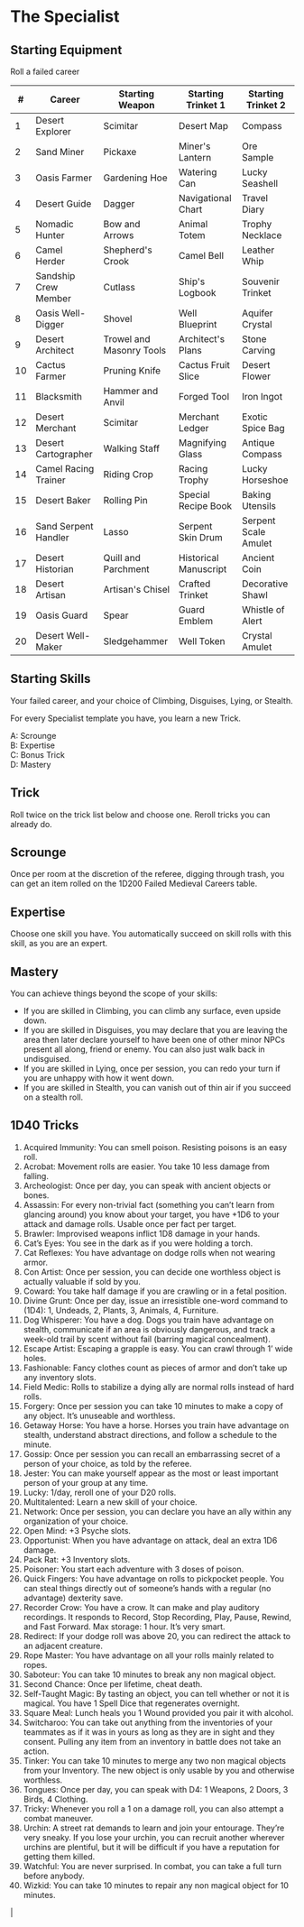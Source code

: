 # The Specialist

## Starting Equipment
Roll a failed career


| # | Career           | Starting Weapon          | Starting Trinket 1  | Starting Trinket 2  |
|---|----------------------|--------------------------|---------------------|---------------------|
| 1 | Desert Explorer      | Scimitar                 | Desert Map          | Compass             |
| 2 | Sand Miner           | Pickaxe                  | Miner's Lantern     | Ore Sample          |
| 3 | Oasis Farmer         | Gardening Hoe            | Watering Can        | Lucky Seashell      |
| 4 | Desert Guide         | Dagger                   | Navigational Chart  | Travel Diary        |
| 5 | Nomadic Hunter       | Bow and Arrows           | Animal Totem         | Trophy Necklace     |
| 6 | Camel Herder         | Shepherd's Crook         | Camel Bell          | Leather Whip         |
| 7 | Sandship Crew Member | Cutlass                  | Ship's Logbook      | Souvenir Trinket    |
| 8 | Oasis Well-Digger    | Shovel                   | Well Blueprint      | Aquifer Crystal     |
| 9 | Desert Architect     | Trowel and Masonry Tools  | Architect's Plans   | Stone Carving       |
| 10 | Cactus Farmer        | Pruning Knife            | Cactus Fruit Slice  | Desert Flower       |
| 11 | Blacksmith           | Hammer and Anvil         | Forged Tool         | Iron Ingot           |
| 12 | Desert Merchant      | Scimitar                 | Merchant Ledger     | Exotic Spice Bag    |
| 13 | Desert Cartographer  | Walking Staff            | Magnifying Glass    | Antique Compass     |
| 14 | Camel Racing Trainer | Riding Crop              | Racing Trophy       | Lucky Horseshoe     |
| 15 | Desert Baker         | Rolling Pin              | Special Recipe Book | Baking Utensils     |
| 16 | Sand Serpent Handler  | Lasso                    | Serpent Skin Drum   | Serpent Scale Amulet |
| 17 | Desert Historian     | Quill and Parchment      | Historical Manuscript | Ancient Coin      |
| 18 | Desert Artisan       | Artisan's Chisel         | Crafted Trinket     | Decorative Shawl    |
| 19 | Oasis Guard          | Spear                    | Guard Emblem        | Whistle of Alert    |
| 20 | Desert Well-Maker    | Sledgehammer             | Well Token           | Crystal Amulet      |

## Starting Skills
Your failed career, and your choice of Climbing, Disguises, Lying, or Stealth.

For every Specialist template you have, you learn a new Trick.

A: Scrounge<br />
B: Expertise<br />
C: Bonus Trick<br />
D: Mastery<br />

## Trick

Roll twice on the trick list below and choose one. Reroll tricks you can already do.

## Scrounge

Once per room at the discretion of the referee, digging through trash, you can get an item rolled on the 1D200 Failed Medieval Careers table.

## Expertise

Choose one skill you have. You automatically succeed on skill rolls with this skill, as you are an expert.

## Mastery

You can achieve things beyond the scope of your skills:

- If you are skilled in Climbing, you can climb any surface, even upside down.
- If you are skilled in Disguises, you may declare that you are leaving the area then later declare yourself to have been one of other minor NPCs present all along, friend or enemy. You can also just walk back in undisguised.
- If you are skilled in Lying, once per session, you can redo your turn if you are unhappy with how it went down.
- If you are skilled in Stealth, you can vanish out of thin air if you succeed on a stealth roll.

## 1D40 Tricks

1. Acquired Immunity: You can smell poison. Resisting poisons is an easy roll.
1. Acrobat: Movement rolls are easier. You take 10 less damage from falling.
1. Archeologist: Once per day, you can speak with ancient objects or bones.
1. Assassin: For every non-trivial fact (something you can’t learn from glancing around) you know about your target, you have +1D6 to your attack and damage rolls. Usable once per fact per target.
1. Brawler: Improvised weapons inflict 1D8 damage in your hands.
1. Cat’s Eyes: You see in the dark as if you were holding a torch.
1. Cat Reflexes: You have advantage on dodge rolls when not wearing armor.
1. Con Artist: Once per session, you can decide one worthless object is actually valuable if sold by you.
1. Coward: You take half damage if you are crawling or in a fetal position.
1. Divine Grunt: Once per day, issue an irresistible one-word command to (1D4): 1, Undeads, 2, Plants, 3, Animals, 4, Furniture.
1. Dog Whisperer: You have a dog. Dogs you train have advantage on stealth, communicate if an area is obviously dangerous, and track a week-old trail by scent without fail (barring magical concealment).
1. Escape Artist: Escaping a grapple is easy. You can crawl through 1’ wide holes.
1. Fashionable: Fancy clothes count as pieces of armor and don’t take up any inventory slots.
1. Field Medic: Rolls to stabilize a dying ally are normal rolls instead of hard rolls.
1. Forgery: Once per session you can take 10 minutes to make a copy of any object. It’s unuseable and worthless.
1. Getaway Horse: You have a horse. Horses you train have advantage on stealth, understand abstract directions, and follow a schedule to the minute.
1. Gossip: Once per session you can recall an embarrassing secret of a person of your choice, as told by the referee.
1. Jester: You can make yourself appear as the most or least important person of your group at any time.
1. Lucky: 1/day, reroll one of your D20 rolls.
1. Multitalented: Learn a new skill of your choice.
1. Network: Once per session, you can declare you have an ally within any organization of your choice.
1. Open Mind: +3 Psyche slots.
1. Opportunist: When you have advantage on attack, deal an extra 1D6 damage.
1. Pack Rat: +3 Inventory slots.
1. Poisoner: You start each adventure with 3 doses of poison.
1. Quick Fingers: You have advantage on rolls to pickpocket people. You can steal things directly out of someone’s hands with a regular (no advantage) dexterity save.
1. Recorder Crow: You have a crow. It can make and play auditory recordings. It responds to Record, Stop Recording, Play, Pause, Rewind, and Fast Forward. Max storage: 1 hour. It’s very smart.
1. Redirect: If your dodge roll was above 20, you can redirect the attack to an adjacent creature.
1. Rope Master: You have advantage on all your rolls mainly related to ropes.
1. Saboteur: You can take 10 minutes to break any non magical object.
1. Second Chance: Once per lifetime, cheat death.
1. Self-Taught Magic: By tasting an object, you can tell whether or not it is magical. You have 1 Spell Dice that regenerates overnight.
1. Square Meal: Lunch heals you 1 Wound provided you pair it with alcohol.
1. Switcharoo: You can take out anything from the inventories of your teammates as if it was in yours as long as they are in sight and they consent. Pulling any item from an inventory in battle does not take an action.
1. Tinker: You can take 10 minutes to merge any two non magical objects from your Inventory. The new object is only usable by you and otherwise worthless.
1. Tongues: Once per day, you can speak with D4: 1 Weapons, 2 Doors, 3 Birds, 4 Clothing.
1. Tricky: Whenever you roll a 1 on a damage roll, you can also attempt a combat maneuver.
1. Urchin: A street rat demands to learn and join your entourage. They’re very sneaky. If you lose your urchin, you can recruit another wherever urchins are plentiful, but it will be difficult if you have a reputation for getting them killed.
1. Watchful: You are never surprised. In combat, you can take a full turn before anybody.
1. Wizkid: You can take 10 minutes to repair any non magical object for 10 minutes.


|